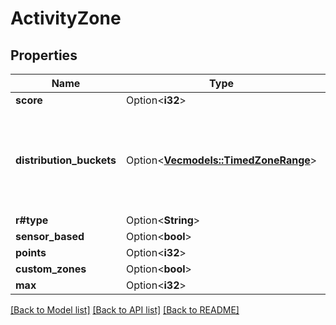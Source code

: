 # ActivityZone

## Properties

Name | Type | Description | Notes
------------ | ------------- | ------------- | -------------
**score** | Option<**i32**> |  | [optional]
**distribution_buckets** | Option<[**Vec<models::TimedZoneRange>**](TimedZoneRange.md)> | Stores the exclusive ranges representing zones and the time spent in each. | [optional]
**r#type** | Option<**String**> |  | [optional]
**sensor_based** | Option<**bool**> |  | [optional]
**points** | Option<**i32**> |  | [optional]
**custom_zones** | Option<**bool**> |  | [optional]
**max** | Option<**i32**> |  | [optional]

[[Back to Model list]](../README.md#documentation-for-models) [[Back to API list]](../README.md#documentation-for-api-endpoints) [[Back to README]](../README.md)


